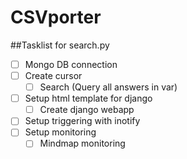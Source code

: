 # CSVporter

##Tasklist for search.py

- [ ] Mongo DB connection
- [ ] Create cursor
  - [ ] Search (Query all answers in var)
- [ ] Setup html template for django
  - [ ] Create django webapp
- [ ] Setup triggering with inotify
- [ ] Setup monitoring
  - [ ] Mindmap monitoring
